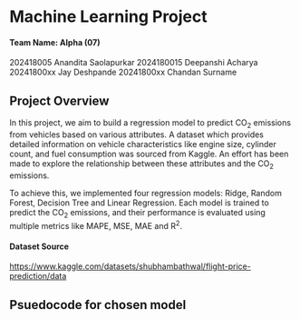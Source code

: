 # Machine Learning Project

#### Team Name: Alpha (07)
202418005 Anandita Saolapurkar
2024180015 Deepanshi Acharya
20241800xx Jay Deshpande
20241800xx Chandan Surname


## Project Overview
In this project, we aim to build a regression model to predict  CO<sub>2</sub> emissions from vehicles based on various attributes. A dataset which provides detailed information on vehicle characteristics like engine size, cylinder count, and fuel consumption was sourced from Kaggle. An effort has been made to explore the relationship between these attributes and the CO<sub>2</sub> emissions.

To achieve this, we implemented four regression models: Ridge, Random Forest, Decision Tree and Linear Regression. Each model is trained to predict the CO<sub>2</sub> emissions, and their performance is evaluated using multiple metrics like MAPE, MSE, MAE and R<sup>2</sup>.

#### Dataset Source
https://www.kaggle.com/datasets/shubhambathwal/flight-price-prediction/data


## Psuedocode for chosen model

```

```
